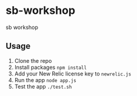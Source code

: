 # sb-workshop
sb workshop

## Usage
1. Clone the repo
2. Install packages `npm install`
3. Add your New Relic license key to `newrelic.js`
4. Run the app `node app.js`
5. Test the app `./test.sh`
